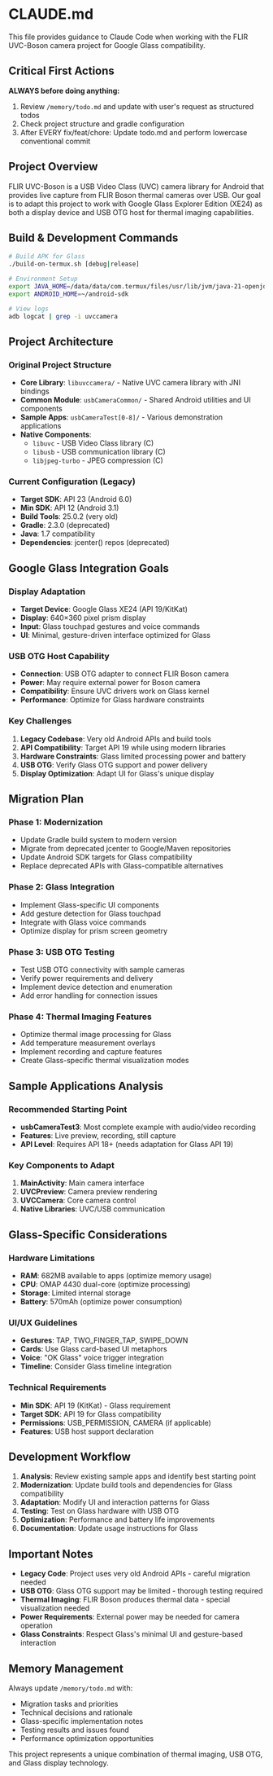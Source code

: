 # CLAUDE.md

This file provides guidance to Claude Code when working with the FLIR UVC-Boson camera project for Google Glass compatibility.

## Critical First Actions

**ALWAYS before doing anything:**
1. Review `/memory/todo.md` and update with user's request as structured todos
2. Check project structure and gradle configuration
3. After EVERY fix/feat/chore: Update todo.md and perform lowercase conventional commit

## Project Overview

FLIR UVC-Boson is a USB Video Class (UVC) camera library for Android that provides live capture from FLIR Boson thermal cameras over USB. Our goal is to adapt this project to work with Google Glass Explorer Edition (XE24) as both a display device and USB OTG host for thermal imaging capabilities.

## Build & Development Commands

```bash
# Build APK for Glass
./build-on-termux.sh [debug|release]

# Environment Setup
export JAVA_HOME=/data/data/com.termux/files/usr/lib/jvm/java-21-openjdk
export ANDROID_HOME=~/android-sdk

# View logs
adb logcat | grep -i uvccamera
```

## Project Architecture

### Original Project Structure
- **Core Library**: `libuvccamera/` - Native UVC camera library with JNI bindings
- **Common Module**: `usbCameraCommon/` - Shared Android utilities and UI components
- **Sample Apps**: `usbCameraTest[0-8]/` - Various demonstration applications
- **Native Components**:
  - `libuvc` - USB Video Class library (C)
  - `libusb` - USB communication library (C)
  - `libjpeg-turbo` - JPEG compression (C)

### Current Configuration (Legacy)
- **Target SDK**: API 23 (Android 6.0)
- **Min SDK**: API 12 (Android 3.1)
- **Build Tools**: 25.0.2 (very old)
- **Gradle**: 2.3.0 (deprecated)
- **Java**: 1.7 compatibility
- **Dependencies**: jcenter() repos (deprecated)

## Google Glass Integration Goals

### Display Adaptation
- **Target Device**: Google Glass XE24 (API 19/KitKat)
- **Display**: 640×360 pixel prism display
- **Input**: Glass touchpad gestures and voice commands
- **UI**: Minimal, gesture-driven interface optimized for Glass

### USB OTG Host Capability
- **Connection**: USB OTG adapter to connect FLIR Boson camera
- **Power**: May require external power for Boson camera
- **Compatibility**: Ensure UVC drivers work on Glass kernel
- **Performance**: Optimize for Glass hardware constraints

### Key Challenges
1. **Legacy Codebase**: Very old Android APIs and build tools
2. **API Compatibility**: Target API 19 while using modern libraries
3. **Hardware Constraints**: Glass limited processing power and battery
4. **USB OTG**: Verify Glass OTG support and power delivery
5. **Display Optimization**: Adapt UI for Glass's unique display

## Migration Plan

### Phase 1: Modernization
- Update Gradle build system to modern version
- Migrate from deprecated jcenter to Google/Maven repositories
- Update Android SDK targets for Glass compatibility
- Replace deprecated APIs with Glass-compatible alternatives

### Phase 2: Glass Integration
- Implement Glass-specific UI components
- Add gesture detection for Glass touchpad
- Integrate with Glass voice commands
- Optimize display for prism screen geometry

### Phase 3: USB OTG Testing
- Test USB OTG connectivity with sample cameras
- Verify power requirements and delivery
- Implement device detection and enumeration
- Add error handling for connection issues

### Phase 4: Thermal Imaging Features
- Optimize thermal image processing for Glass
- Add temperature measurement overlays
- Implement recording and capture features
- Create Glass-specific thermal visualization modes

## Sample Applications Analysis

### Recommended Starting Point
- **usbCameraTest3**: Most complete example with audio/video recording
- **Features**: Live preview, recording, still capture
- **API Level**: Requires API 18+ (needs adaptation for Glass API 19)

### Key Components to Adapt
1. **MainActivity**: Main camera interface
2. **UVCPreview**: Camera preview rendering
3. **UVCCamera**: Core camera control
4. **Native Libraries**: UVC/USB communication

## Glass-Specific Considerations

### Hardware Limitations
- **RAM**: 682MB available to apps (optimize memory usage)
- **CPU**: OMAP 4430 dual-core (optimize processing)
- **Storage**: Limited internal storage
- **Battery**: 570mAh (optimize power consumption)

### UI/UX Guidelines
- **Gestures**: TAP, TWO_FINGER_TAP, SWIPE_DOWN
- **Cards**: Use Glass card-based UI metaphors
- **Voice**: "OK Glass" voice trigger integration
- **Timeline**: Consider Glass timeline integration

### Technical Requirements
- **Min SDK**: API 19 (KitKat) - Glass requirement
- **Target SDK**: API 19 for Glass compatibility
- **Permissions**: USB_PERMISSION, CAMERA (if applicable)
- **Features**: USB host support declaration

## Development Workflow

1. **Analysis**: Review existing sample apps and identify best starting point
2. **Modernization**: Update build tools and dependencies for Glass compatibility
3. **Adaptation**: Modify UI and interaction patterns for Glass
4. **Testing**: Test on Glass hardware with USB OTG
5. **Optimization**: Performance and battery life improvements
6. **Documentation**: Update usage instructions for Glass

## Important Notes

- **Legacy Code**: Project uses very old Android APIs - careful migration needed
- **USB OTG**: Glass OTG support may be limited - thorough testing required
- **Thermal Imaging**: FLIR Boson produces thermal data - special visualization needed
- **Power Requirements**: External power may be needed for camera operation
- **Glass Constraints**: Respect Glass's minimal UI and gesture-based interaction

## Memory Management

Always update `/memory/todo.md` with:
- Migration tasks and priorities
- Technical decisions and rationale
- Glass-specific implementation notes
- Testing results and issues found
- Performance optimization opportunities

This project represents a unique combination of thermal imaging, USB OTG, and Glass display technology.